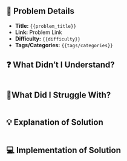 ## 📝 Problem Details

- **Title:** `{{problem_title}}`
- **Link:** Problem Link
- **Difficulty:** `{{difficulty}}`
- **Tags/Categories:** `{{tags/categories}}`

## ❓ What Didn’t I Understand?

```

```

## 🤔What Did I Struggle With?

```

```

## 💡 Explanation of Solution

```

```
## 💻 Implementation of Solution

```cpp

```